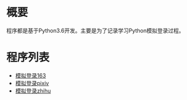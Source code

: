 # 概要 #
程序都是基于Python3.6开发。主要是为了记录学习Python模拟登录过程。

# 程序列表 #
+ [模拟登录163]('src/163')
+ [模拟登录pixiv]('src/pixiv')
+ [模拟登录zhihu]('src/zhihu')


